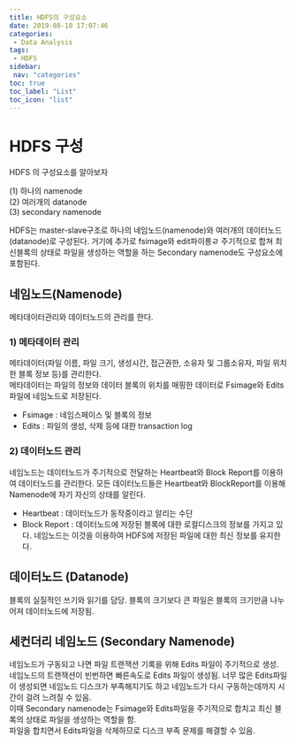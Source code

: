 ```yaml
---
title: HDFS의 구성요소
date: 2019-08-10 17:07:46
categories: 
 - Data Analysis
tags: 
 - HDFS
sidebar:
 nav: "categories"
toc: true
toc_label: "List"
toc_icon: "list"
---
```

#  HDFS 구성
HDFS 의 구성요소를 알아보자

(1) 하나의 namenode  
(2) 여러개의 datanode  
(3) secondary namenode  

HDFS는 master-slave구조로 하나의 네임노드(namenode)와 여러개의 데이터노드(datanode)로 구성된다.
거기에 추가로 fsimage와 edit파이릉ㄹ 주기적으로 합쳐 최신블록의 상태로 파일을 생성하는 역할을 하는  Secondary namenode도 구성요소에 포함된다.


## 네임노드(Namenode)
메타데이터관리와 데이터노드의 관리를 한다.

### 1) 메타데이터 관리
메타데이터(파일 이름, 파일 크기, 생성시간, 접근권한, 소유자 및 그룹소유자, 파일 위치한 블록 정보 등)를 관리한다.  
메타데이터는 파일의 정보와 데이터 블록의 위치를 매핑한 데이터로 Fsimage와 Edits파일에 네임노드로 저장된다.

- Fsimage : 네임스페이스 및 블록의 정보
- Edits : 파일의 생성, 삭제 등에 대한 transaction log

### 2) 데이터노드 관리
네임노드는 데이터노드가 주기적으로 전달하는 Heartbeat와 Block Report를 이용하여 데이터노드를 관리한다.
모든 데이터노드들은 Heartbeat와 BlockReport를 이용해 Namenode에 자기 자신의 상태를 알린다.

- Heartbeat : 데이터노드가 동작중이라고 알리는 수단
- Block Report : 데이터노드에 저장된 블록에 대한 로컬디스크의 정보를 가지고 있다. 네임노드는 이것을 이용하여 HDFS에 저장된 파일에 대한 최신 정보를 유지한다. 

## 데이터노드 (Datanode)
블록의 실질적인 쓰기와 읽기를 담당. 블록의 크기보다 큰 파일은 블록의 크기만큼 나누어져 데이터노드에 저장됨.

## 세컨더리 네임노드 (Secondary Namenode)
네임노드가 구동되고 나면 파일 트랜잭션 기록을 위해 Edits 파일이 주기적으로 생성. 네임노드의 트랜잭션이 빈번하면 빠른속도로 Edits 파일이 생성됨. 너무 많은 Edits파일이 생성되면 네임노드 디스크가 부족해지기도 하고 네임노드가 다시 구동하는데까지 시간이 걸려 느려질 수 있음.  
이때 Secondary namenode는 Fsimage와 Edits파일을 주기적으로 합치고 최신 블록의 상태로 파일을 생성하는 역할을 함.  
파일을 합치면서 Edits파일을 삭제하므로 디스크 부족 문제를 해결할 수 있음.
